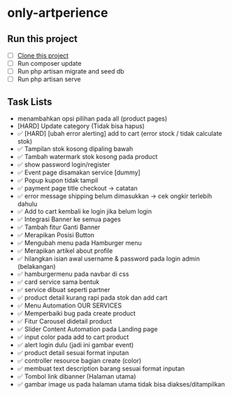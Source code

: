 # only-artperience

## Run this project

- [ ] [Clone this project](https://gitlab.com/devribudi/only-artperience.git)
- [ ] Run composer update
- [ ] Run php artisan migrate and seed db
- [ ] Run php artisan serve

## Task Lists

- menambahkan opsi pilihan pada all (product pages)
- [HARD] Update category (Tidak bisa hapus)
- ✅ [HARD] [ubah error alerting] add to cart (error stock / tidak calculate stok)
- ✅ ⁠Tampilan stok kosong dipaling bawah
- ✅ ⁠Tambah watermark stok kosong pada product
- ✅ show password login/register
- ✅ Event page disamakan service [dummy]
- ✅ ⁠Popup kupon tidak tampil
- ✅ payment page title checkout -> catatan
- ✅ error message shipping belum dimasukkan -> cek ongkir terlebih dahulu
- ✅ Add to cart kembali ke login jika belum login
- ✅ Integrasi Banner ke semua pages
- ✅ Tambah fitur Ganti Banner
- ✅ Merapikan Posisi Button
- ✅ Mengubah menu pada Hamburger menu
- ✅ Merapikan artikel about profile
- ✅ hilangkan isian awal username & password pada login admin (belakangan)
- ✅ hamburgermenu pada navbar di css
- ✅ card service sama bentuk
- ✅ service dibuat seperti partner
- ✅ product detail kurang rapi pada stok dan add cart
- ✅ Menu Automation OUR SERVICES
- ✅ Memperbaiki bug pada create product
- ✅ Fitur Carousel didetail product
- ✅ Slider Content Automation pada Landing page
- ✅ input color pada add to cart product
- ✅ alert login dulu (jadi ini gambar event)
- ✅ product detail sesuai format inputan
- ✅ controller resource bagian create (color)
- ✅ membuat text description barang sesuai format inputan
- ✅ Tombol link dibanner (Halaman utama)
- ✅ gambar image us pada halaman utama tidak bisa diakses/ditampilkan
